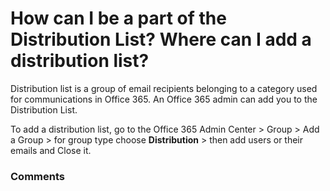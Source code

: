 # How can I be a part of the Distribution List? Where can I add a distribution list?

<p class="no-margin">Distribution list is a group of email recipients belonging to a category used for communications in Office 365. An Office 365 admin can add you to the Distribution List.</p>
<p class="no-margin"></p>
<p class="no-margin">To add a distribution list, go to the Office 365 Admin Center &gt; Group &gt; Add a Group &gt; for group type choose <b>Distribution</b> &gt; then add users or their emails and Close it.</p>

### Comments

<Comments />